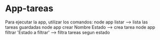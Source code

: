 # App-tareas
Para ejecutar la app, utilizar los comandos:
node app listar --> lista las tareas guardadas
node app crear Nombre Estado --> crea tarea
node app filtrar 'Estado a filtrar' --> filtra tareas segun estado
